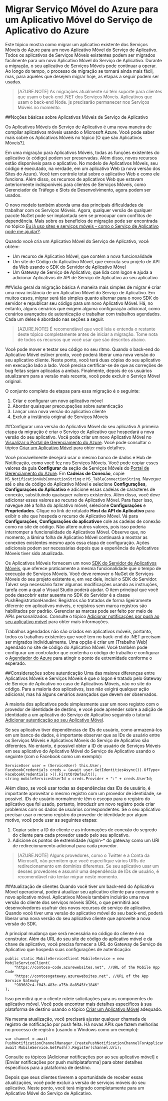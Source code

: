 ﻿<properties 
	pageTitle="Migrar dos Serviços Móveis para o Aplicativo Móvel do Serviço de Aplicativo" 
	description="Saiba como migrar facilmente seu aplicativo de Serviços Móveis para um Aplicativo Móvel do Serviço de Aplicativo" 
	services="app-service\mobile" 
	documentationCenter="" 
	authors="mattchenderson" 
	manager="dwrede" 
	editor=""/>

<tags 
	ms.service="app-service" 
	ms.workload="mobile" 
	ms.tgt_pltfrm="mobile" 
	ms.devlang="dotnet" 
	ms.topic="article" 
	ms.date="03/22/2015" 
	ms.author="mahender"/>

# Migrar Serviço Móvel do Azure para um Aplicativo Móvel do Serviço de Aplicativo do Azure

Este tópico mostra como migrar um aplicativo existente dos Serviços Móveis do Azure para um novo Aplicativo Móvel do Serviço de Aplicativo.  Todos os aplicativos de Serviços Móveis existentes podem ser migrados facilmente para um novo Aplicativo Móvel do Serviço de Aplicativo.  Durante a migração, o seu aplicativo de Serviços Móveis pode continuar a operar.  Ao longo do tempo, o processo de migração se tornará ainda mais fácil, mas, para aqueles que desejem migrar hoje, as etapas a seguir podem ser usadas.

>[AZURE.NOTE] As migrações atualmente só têm suporte para clientes que usam o back-end .NET dos Serviços Móveis.  Aplicativos que usam o back-end Node. js precisarão permanecer nos Serviços Móveis no momento.

##<a name="understand"></a>Noções básicas sobre Aplicativos Móveis de Serviço de Aplicativo

Os Aplicativos Móveis do Serviço de Aplicativo é uma nova maneira de compilar aplicativos móveis usando o Microsoft Azure.  Você pode saber mais sobre os Aplicativos Móveis no tópico [O que são Aplicativos Móveis?].

Em uma migração para Aplicativos Móveis, todas as funções existentes do aplicativo (e código) podem ser preservadas.  Além disso, novos recursos estão disponíveis para o aplicativo.  No modelo de Aplicativos Móveis, seu código é executado, na verdade, em um aplicativo Web (a nova versão dos Sites do Azure).  Você tem controle total sobre o aplicativo Web e como ele funciona.  Além disso, os recursos de aplicativos Web que estavam anteriormente indisponíveis para clientes de Serviços Móveis, como Gerenciador de Tráfego e Slots de Desenvolvimento, agora podem ser usados. 

O novo modelo também aborda uma das principais dificuldades de trabalhar com os Serviços Móveis.  Agora, qualquer versão de qualquer pacote NuGet pode ser implantada sem se preocupar com conflitos de dependência.  Mais sobre os benefícios de migração pode ser encontrada no tópico [Eu já uso sites e serviços móveis - como o Serviço de Aplicativo pode me ajudar?].

Quando você cria um Aplicativo Móvel do Serviço de Aplicativo, você obtém:

- Um recurso de Aplicativo Móvel, que contém a nova funcionalidade 
- Um site de Código do Aplicativo Móvel, que executa seu projeto de API da Web usando o SDK do Servidor de Aplicativo Móvel
- Um Gateway de Serviço de Aplicativo, que lida com logon e ajuda a adicionar Aplicativos de API de Serviço de Aplicativo ao seu aplicativo

##<a name="overview"></a>Visão geral da migração básica
A maneira mais simples de migrar é criar uma nova instância de um Aplicativo Móvel do Serviço de Aplicativo.  Em muitos casos, migrar será tão simples quanto alternar para o novo SDK do servidor e republicar seu código para um novo Aplicativo Móvel.  Há, no entanto, alguns cenários que exigem alguma configuração adicional, como cenários avançados de autenticação e trabalhar com trabalhos agendados.  Cada um deles é abordado nas seções a seguir.

>[AZURE.NOTE] É recomendável que você leia e entenda o restante deste tópico completamente antes de iniciar a migração.  Tome nota de todos os recursos que você usar que são descritos abaixo.

Você pode mover e testar seu código no seu ritmo.  Quando o back-end do Aplicativo Móvel estiver pronto, você poderá liberar uma nova versão do seu aplicativo cliente.  Neste ponto, você terá duas cópias do seu aplicativo em execução lado a lado.  Você precisa certificar-se de que as correções de bug feitas sejam aplicadas a ambas.  Finalmente, depois de os usuários atualizarem para a versão mais recente, você pode excluir o Serviço Móvel original.

O conjunto completo de etapas para essa migração é o seguinte:

1. Criar e configurar um novo aplicativo móvel
2. Abordar quaisquer preocupações sobre autenticação
3. Lançar uma nova versão do aplicativo cliente
4. Excluir a instância original de Serviços Móveis


##<a name="mobile-app-version"></a>Configurar uma versão do Aplicativo Móvel do seu aplicativo
A primeira etapa da migração é criar o Serviço de Aplicativo que hospedará a nova versão do seu aplicativo.  Você pode criar um novo Aplicativo Móvel no [Visualizar o Portal de Gerenciamento do Azure].  Você pode consultar o tópico [Criar um Aplicativo Móvel] para obter mais detalhes.

Você provavelmente desejará usar o mesmo banco de dados e Hub de Notificação, como você fez nos Serviços Móveis.  Você pode copiar esses valores da guia **Configurar** da seção de Serviços Móveis do [Portal de Gerenciamento do Azure].  Em **Cadeias de Conexão**, copie  `MS_NotificationHubConnectionString` e `MS_TableConnectionString`.  Navegue até o site de código do Aplicativo Móvel e selecione **Configurações**, **Configurações do Aplicativo** e adicione essas cadeias de caracteres de conexão, substituindo quaisquer valores existentes.  Além disso, você deve adicionar esses valores ao recurso de Aplicativo Móvel.  Para fazer isso, navegue até a folha do aplicativo móvel, selecione **Configurações** e **Propriedades**.  Clique no link de rotulado **Host da API do Aplicativo** para exibir o site que hospeda o recurso de Aplicativo Móvel.  Vá para **Configurações**, **Configurações do aplicativo**e cole as cadeias de conexão como no site de código.  Não altere outros valores, pois isso poderia interromper a funcionalidade do Aplicativos Móvel.  Observe que, no momento, a lâmina folha de Aplicativo Móvel continuará a mostrar as conexões existentes mesmo após essa etapa de configuração.  Ações adicionais podem ser necessárias depois que a experiência de Aplicativos Móveis tiver sido atualizada.

Os Aplicativos Móveis fornecem um novo [SDK do Servidor de Aplicativos Móveis], que oferece praticamente a mesma funcionalidade que o tempo de execução de Serviços Móveis.  Você deve remover o NuGet de Serviços Móveis do seu projeto existente e, em vez dele, incluir o SDK do Servidor.  Talvez seja necessário fazer algumas modificações usando as instruções, tarefa com a qual o Visual Studio poderá ajudar.  O item principal que você pode descobrir estar ausente no SDK do Servidor é a classe PushRegistrationHandler.  Registros são tratados de forma ligeiramente diferente em aplicativos móveis, e registros sem marca registros são habilitados por padrão.  Gerenciar as marcas pode ser feito por meio de APIs personalizados.  Consulte o tópico [Adicionar notificações por push ao seu aplicativo móvel] para obter mais informações.

Trabalhos agendados não são criados em aplicativos móveis, portanto, todos os trabalhos existentes que você tem no back-end do .NET precisam ser migrados individualmente.  Uma opção é criar um [Trabalho Web] agendado no site de código do Aplicativo Móvel.  Você também pode configurar um controlador que contenha o código de trabalho e configurar o [Agendador do Azure] para atingir o ponto de extremidade conforme o esperado.


##<a name="authentication"></a>Considerações sobre autenticação
Uma das maiores diferenças entre Aplicativos Móveis e Serviços Móveis é que o logon é tratado pelo Gateway de Serviço de Aplicativo no caso de Aplicativos Móveis, não no site do código.  Para a maioria dos aplicativos, isso não exigirá qualquer ação adicional, mas há alguns cenários avançados que devem ser observados.

A maioria dos aplicativos pode simplesmente usar um novo registro com o provedor de identidade de destino, e você pode aprender sobre a adição de identidade a um aplicativo do Serviço de Aplicativo seguindo o tutorial [Adicionar autenticação ao seu Aplicativo Móvel].

Se seu aplicativo tiver dependências de IDs de usuário, como armazená-los em um banco de dados, é importante observar que as IDs de usuário entre os Serviços Móveis e Aplicativos Móveis do Serviço de Aplicativo são diferentes.  No entanto, é possível obter a ID de usuário de Serviços Móveis em seu aplicativo do Aplicativo Móvel do Serviço de Aplicativo usando o seguinte (com o Facebook como um exemplo):

    ServiceUser user = (ServiceUser) this.User;
    FacebookCredentials creds = (await user.GetIdentitiesAsync()).OfType< FacebookCredentials >().FirstOrDefault();
    string mobileServicesUserId = creds.Provider + ":" + creds.UserId;

Além disso, se você usar todas as dependências das IDs de usuário, é importante aproveitar o mesmo registro com um provedor de identidade, se possível.  IDs de usuário normalmente têm o escopo para o registro do aplicativo que foi usado, portanto, introduzir um novo registro pode criar problemas com os dados de usuários correspondentes.  Se o seu aplicativo precisar usar o mesmo registro do provedor de identidade por algum motivo, você pode usar as seguintes etapas:

1. Copiar sobre a ID do cliente e as informações de conexão do segredo do cliente para cada provedor usado pelo seu aplicativo.
2. Adicione os pontos de extremidade /signin-* do gateway como um URI de redirecionamento adicional para cada provedor. 

>[AZURE.NOTE] Alguns provedores, como o Twitter e a Conta da Microsoft, não permitem que você especifique vários URIs de redirecionamento em domínios diferentes.  Se seu aplicativo usar um desses provedores e assumir uma dependência de IDs de usuário, é recomendável não tentar migrar neste momento.

##<a name="updating clients"></a>Atualização de clientes
Quando você tiver um back-end do Aplicativo Móvel operacional, poderá atualizar seu aplicativo cliente para consumir o novo aplicativo móvel.  Aplicativos Móveis também incluirão uma nova versão do cliente dos serviços móveis SDKs, o que permitirá aos desenvolvedores usufruir dos novos recursos de serviço de aplicativo.  Quando você tiver uma versão do aplicativo móvel do seu back-end, poderá liberar uma nova versão do seu aplicativo cliente que aproveite a nova versão do SDK.

A principal mudança que será necessária no código do cliente é no construtor.  Além da URL do seu site de código do aplicativo móvel e da chave de aplicativo, você precisa fornecer a URL do Gateway de Serviço de Aplicativo que hospeda suas configurações de autenticação:

    public static MobileServiceClient MobileService = new MobileServiceClient(
        "https://contoso-code.azurewebsites.net", //URL of the Mobile App Code
        "https://contosogateway.azurewebsites.net", //URL of the App Service Gateway
        "983682c4-f043-483e-a75b-8a8545fc1846"
    );

Isso permitirá que o cliente roteie solicitações para os componentes do aplicativo móvel.  Você pode encontrar mais detalhes específicos à sua plataforma de destino usando o tópico [Criar um Aplicativo Móvel] adequado.

Na mesma atualização, você precisará ajustar qualquer chamada de registro de notificação por push feita.  Há novas APIs que fazem melhorias no processo de registro (usando o Windows como um exemplo):

    var channel = await PushNotificationChannelManager.CreatePushNotificationChannelForApplicationAsync();
    await MobileService.GetPush().Register(channel.Uri); 

Consulte os tópicos [Adicionar notificações por ao seu aplicativo móvel] e [Enviar notificações por push multiplataforma] para obter detalhes específicos para a plataforma de destino.

Depois que seus clientes tiverem a oportunidade de receber essas atualizações, você pode excluir a versão de serviços móveis do seu aplicativo.  Neste ponto, você terá migrado completamente para um Aplicativo Móvel do Serviço de Aplicativo.

<!-- URLs. -->

[Visualizar o Portal de Gerenciamento do Azure]: https://portal.azure.com/
[Portal de Gerenciamento do Azure]: https://manage.windowsazure.com/
[O que são os aplicativos móveis?]: app-service-mobile-value-prop-preview.md
[Eu já uso sites e serviços móveis - como o Serviço de Aplicativo pode me ajudar?]: /pt-br/documentation/articles/app-service-mobile-value-prop-migration-from-mobile-services-preview
[SDK do servidor de aplicativos móveis]: http://www.nuget.org/packages/microsoft.azure.mobile.server
[Criar um aplicativo móvel]: app-service-mobile-dotnet-backend-xamarin-ios-get-started-preview.md
[Adicionar notificações por push ao seu aplicativo móvel]: app-service-mobile-dotnet-backend-xamarin-ios-get-started-push-preview.md
[Adicionar autenticação ao seu aplicativo móvel]: app-service-mobile-dotnet-backend-xamarin-ios-get-started-users-preview.md
[Agendador do Azure]: /pt-br/documentation/services/scheduler/
[Trabalho da Web]: websites-webjobs-resources.md
[Enviar notificações por push de plataforma cruzada]: app-service-mobile-dotnet-backend-xamarin-ios-push-notifications-to-user-preview.md

<!--HONumber=49-->